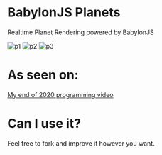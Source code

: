 # BabylonJS Planets
Realtime Planet Rendering powered by BabylonJS

![p1](https://cdn.discordapp.com/attachments/652263015235846144/793980268943900732/planet.png)
![p2](https://cdn.discordapp.com/attachments/652263015235846144/803049377031258112/planet_dev_13.png)
![p3](https://cdn.discordapp.com/attachments/652263015235846144/803051275850612776/planet_dev_12.png)


# As seen on:
[My end of 2020 programming video](https://www.youtube.com/watch?v=tX-wHA41Jxk)


# Can I use it?
Feel free to fork and improve it however you want.
